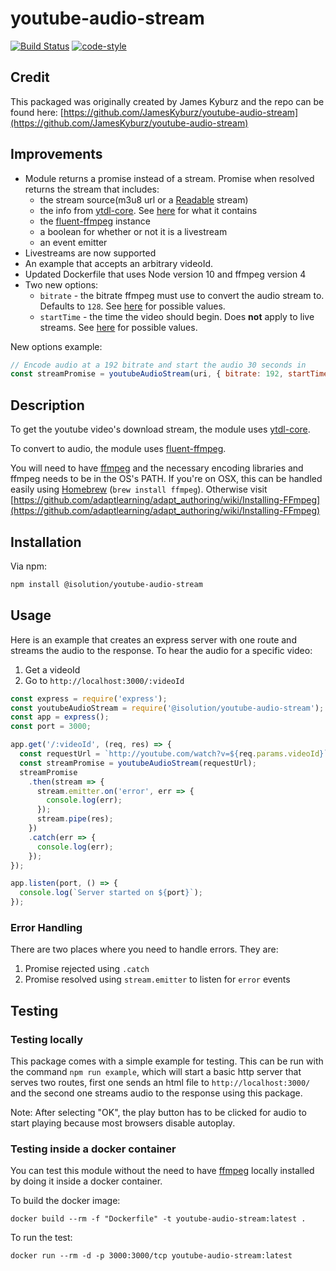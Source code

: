 # youtube-audio-stream

[![Build Status](https://travis-ci.org/iSolutionJA/youtube-audio-stream.svg?branch=master)](https://travis-ci.org/iSolutionJA/youtube-audio-stream)
[![code-style](https://img.shields.io/badge/code_style-airbnb--base-brightgreen.svg)](https://github.com/airbnb/javascript)

## Credit

This packaged was originally created by James Kyburz and the repo can be found here: [https://github.com/JamesKyburz/youtube-audio-stream](https://github.com/JamesKyburz/youtube-audio-stream)

## Improvements

- Module returns a promise instead of a stream. Promise when resolved returns the stream that includes:
  - the stream source(m3u8 url or a [Readable](https://github.com/fent/node-ytdl-core#ytdldownloadfrominfoinfo-options) stream)
  - the info from [ytdl-core](https://github.com/fent/node-ytdl-core). See [here](https://github.com/fent/node-ytdl-core/blob/master/example/info.json) for what it contains
  - the [fluent-ffmpeg](https://github.com/fluent-ffmpeg/node-fluent-ffmpeg) instance
  - a boolean for whether or not it is a livestream
  - an event emitter
- Livestreams are now supported
- An example that accepts an arbitrary videoId.
- Updated Dockerfile that uses Node version 10 and ffmpeg version 4
- Two new options:
  - `bitrate` - the bitrate ffmpeg must use to convert the audio stream to. Defaults to `128`. See [here](https://github.com/fluent-ffmpeg/node-fluent-ffmpeg#audiobitratebitrate-set-audio-bitrate) for possible values.
  - `startTime` - the time the video should begin. Does **not** apply to live streams. See [here](https://github.com/fluent-ffmpeg/node-fluent-ffmpeg#seekinputtime-set-input-start-time) for possible values.

New options example:

```js
// Encode audio at a 192 bitrate and start the audio 30 seconds in
const streamPromise = youtubeAudioStream(uri, { bitrate: 192, startTime: 30 });
```

## Description

To get the youtube video's download stream, the module uses [ytdl-core](https://github.com/fent/node-ytdl-core).

To convert to audio, the module uses [fluent-ffmpeg](https://github.com/schaermu/node-fluent-ffmpeg).

You will need to have [ffmpeg](https://www.ffmpeg.org/) and the necessary encoding libraries and ffmpeg needs to be in the OS's PATH. If you're on OSX, this can be handled easily using [Homebrew](https://brew.sh/) (`brew install ffmpeg`). Otherwise visit [https://github.com/adaptlearning/adapt_authoring/wiki/Installing-FFmpeg](https://github.com/adaptlearning/adapt_authoring/wiki/Installing-FFmpeg)

## Installation

Via npm:

```bash
npm install @isolution/youtube-audio-stream
```

## Usage

Here is an example that creates an express server with one route and streams the audio to the response. To hear the audio for a specific video:

1. Get a videoId
2. Go to `http://localhost:3000/:videoId`

```js
const express = require('express');
const youtubeAudioStream = require('@isolution/youtube-audio-stream');
const app = express();
const port = 3000;

app.get('/:videoId', (req, res) => {
  const requestUrl = `http://youtube.com/watch?v=${req.params.videoId}`;
  const streamPromise = youtubeAudioStream(requestUrl);
  streamPromise
    .then(stream => {
      stream.emitter.on('error', err => {
        console.log(err);
      });
      stream.pipe(res);
    })
    .catch(err => {
      console.log(err);
    });
});

app.listen(port, () => {
  console.log(`Server started on ${port}`);
});
```

### Error Handling

There are two places where you need to handle errors. They are:

1. Promise rejected using `.catch`
2. Promise resolved using `stream.emitter` to listen for `error` events

## Testing

### Testing locally

This package comes with a simple example for testing. This can be run with the command `npm run example`, which will start a basic http server that serves two routes, first one sends an html file to `http://localhost:3000/` and the second one streams audio to the response using this package.

Note: After selecting "OK", the play button has to be clicked for audio to start playing because most browsers disable autoplay.

### Testing inside a docker container

You can test this module without the need to have [ffmpeg](https://www.ffmpeg.org/) locally installed by doing it inside a docker container.

To build the docker image:

```docker
docker build --rm -f "Dockerfile" -t youtube-audio-stream:latest .
```

To run the test:

```docker
docker run --rm -d -p 3000:3000/tcp youtube-audio-stream:latest
```
